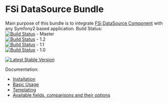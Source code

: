 # FSi DataSource Bundle #

Main purpose of this bundle is to integrate [FSi DataSource Component](https://github.com/fsi-open/datasource)
with any Symfony2 based application.
Build Status:  
[![Build Status](https://travis-ci.org/fsi-open/datasource-bundle.png?branch=master)](https://travis-ci.org/fsi-open/datasource-bundle) - Master    
[![Build Status](https://travis-ci.org/fsi-open/datasource-bundle.png?branch=1.2)](https://travis-ci.org/fsi-open/datasource-bundle) - 1.2  
[![Build Status](https://travis-ci.org/fsi-open/datasource-bundle.png?branch=1.1)](https://travis-ci.org/fsi-open/datasource-bundle) - 1.1  
[![Build Status](https://travis-ci.org/fsi-open/datasource-bundle.png?branch=1.0)](https://travis-ci.org/fsi-open/datasource-bundle) - 1.0  

[![Latest Stable Version](https://poser.pugx.org/fsi/datasource-bundle/v/stable.png)](https://packagist.org/packages/fsi/datasource-bundle)

Documentation:

* [Installation](Resources/docs/installation.md)
* [Basic Usage](Resources/docs/basic_usage.md)
* [Templating](Resources/docs/templating.md)
* [Available fields, comparisons and their options](https://github.com/fsi-open/datasource/blob/master/doc/en/drivers/doctrine-orm.md#provided-fields)
